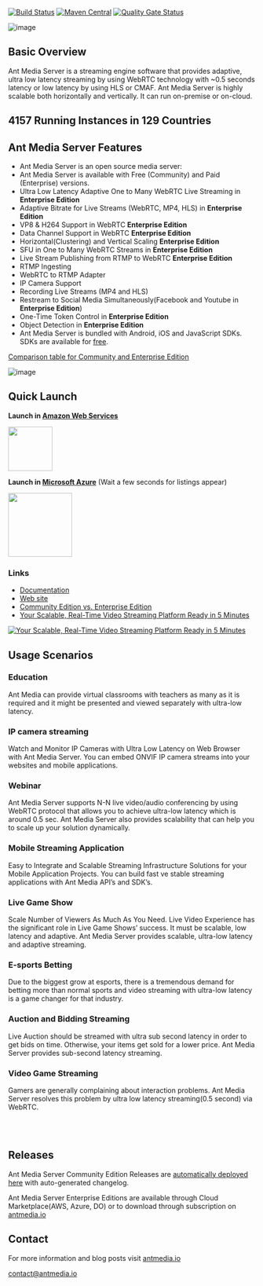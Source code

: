 [![Build Status](https://travis-ci.org/ant-media/Ant-Media-Server.svg?branch=master)](https://travis-ci.org/ant-media/Ant-Media-Server)
[![Maven Central](https://maven-badges.herokuapp.com/maven-central/io.antmedia/ant-media-server/badge.svg)](https://maven-badges.herokuapp.com/maven-central/io.antmedia/ant-media-server)
[![Quality Gate Status](https://sonarcloud.io/api/project_badges/measure?project=io.antmedia%3Aant-media-server&metric=alert_status)](https://sonarcloud.io/dashboard?id=io.antmedia%3Aant-media-server)

![image](https://user-images.githubusercontent.com/54481799/95862105-16cb0e00-0d6b-11eb-9087-88888889825d.png)

## Basic Overview

Ant Media Server is a streaming engine software that provides adaptive, ultra low latency streaming by using WebRTC technology with ~0.5 seconds latency or low latency by using HLS or CMAF. Ant Media Server is highly scalable both horizontally and vertically. It can run on-premise or on-cloud.

## 4157 Running Instances in 129 Countries 


## Ant Media Server Features
 * Ant Media Server is an open source media server:
 * Ant Media Server is available with Free (Community) and Paid (Enterprise) versions.
 * Ultra Low Latency Adaptive One to Many WebRTC Live Streaming in **Enterprise Edition**
 * Adaptive Bitrate for Live Streams (WebRTC, MP4, HLS) in **Enterprise Edition**
 * VP8 & H264 Support in WebRTC **Enterprise Edition**
 * Data Channel Support in WebRTC **Enterprise Edition**
 * Horizontal(Clustering) and Vertical Scaling **Enterprise Edition**
 * SFU in One to Many WebRTC Streams in **Enterprise Edition**
 * Live Stream Publishing from RTMP to WebRTC **Enterprise Edition**
 * RTMP Ingesting
 * WebRTC to RTMP Adapter
 * IP Camera Support
 * Recording Live Streams (MP4 and HLS)
 * Restream to Social Media Simultaneously(Facebook and Youtube in **Enterprise Edition**)
 * One-Time Token Control in **Enterprise Edition**
 * Object Detection in **Enterprise Edition**
 * Ant Media Server is bundled with Android, iOS and JavaScript SDKs. SDKs are available for [free](https://antmedia.io/free-webrtc-android-ios-sdk/).

 [Comparison table for Community and Enterprise Edition](https://github.com/ant-media/Ant-Media-Server/wiki#community-edition--enterprise-edition)

 ![image](https://user-images.githubusercontent.com/54481799/95864676-64954580-0d6e-11eb-94d0-d661746d49af.png)
 
## Quick Launch

<b>Launch in [Amazon Web Services](https://aws.amazon.com/marketplace/search/results?x=0&y=0&searchTerms=Ant+Media+Server&page=1&ref_=nav_search_box)</b>

 <a href="https://aws.amazon.com/marketplace/search/results?x=0&y=0&searchTerms=Ant+Media+Server&page=1&ref_=nav_search_box"><img src="https://i1.wp.com/antmedia.io/wp-content/uploads/2019/06/1200px-Amazon_Web_Services_Logo.svg-300x180.png" width=90/></a>

<b>Launch in [Microsoft Azure](https://azuremarketplace.microsoft.com/en-us/marketplace/apps?search=Ant%20Media%20Server&page=1)</b> (Wait a few seconds for listings appear)

 <a href="https://azuremarketplace.microsoft.com/en-us/marketplace/apps?search=Ant%20Media%20Server&page=1"><img src="https://i1.wp.com/antmedia.io/wp-content/uploads/2019/01/azure-e1548153434609.png" width=130/></a>

 
### Links

 * [Documentation](http://docs.antmedia.io/)
 * [Web site](https://antmedia.io)
 * [Community Edition vs. Enterprise Edition](https://github.com/ant-media/Ant-Media-Server/wiki#community-edition--enterprise-edition) 
 * [Your Scalable, Real-Time Video Streaming Platform Ready in 5 Minutes](https://www.youtube.com/watch?v=y7bP0u0jQRQ)
 
  [![Your Scalable, Real-Time Video Streaming Platform Ready in 5 Minutes](https://img.youtube.com/vi/y7bP0u0jQRQ/0.jpg)](https://www.youtube.com/watch?v=y7bP0u0jQRQ)

 
## Usage Scenarios
### Education
Ant Media can provide virtual classrooms with teachers as many as it is required and it might be presented and viewed separately with ultra-low latency.
### IP camera streaming
Watch and Monitor IP Cameras with Ultra Low Latency on Web Browser with Ant Media Server. You can embed ONVIF IP camera streams into your websites and mobile applications.
### Webinar
Ant Media Server supports N-N live video/audio conferencing by using WebRTC protocol that allows you to achieve ultra-low latency which is around 0.5 sec. Ant Media Server also provides scalability that can help you to scale up your solution dynamically.
### Mobile Streaming Application
Easy to Integrate and Scalable Streaming Infrastructure Solutions for your Mobile Application Projects. You can build fast ve stable streaming applications with Ant Media API’s and SDK’s.
### Live Game Show
Scale Number of Viewers As Much As You Need. Live Video Experience has the significant role in Live Game Shows’ success. It must be scalable, low latency and adaptive.  Ant Media Server provides scalable, ultra-low latency and adaptive streaming.
### E-sports Betting
Due to the biggest grow at esports, there is a tremendous demand for betting more   than normal sports and video streaming with ultra-low latency is a game changer for  that industry.
### Auction and Bidding Streaming
Live Auction should be streamed with ultra sub second latency in order to get bids on
time. Otherwise, your items get sold for a lower price. Ant Media Server provides sub-second  latency streaming.
### Video Game Streaming
Gamers are generally complaining about interaction problems. Ant Media Server resolves this problem by ultra low latency streaming(0.5 second) via WebRTC.

<br/>
<br/>

## Releases

Ant Media Server Community Edition Releases are [automatically deployed here](https://github.com/ant-media/Ant-Media-Server/releases) with auto-generated changelog. 

Ant Media Server Enterprise Editions are available through Cloud Marketplace(AWS, Azure, DO) or to download through subscription on [antmedia.io](https://antmedia.io)   

## Contact

 For more information and blog posts visit [antmedia.io](https://antmedia.io)

 [contact@antmedia.io](mailto:contact@antmedia.io)
